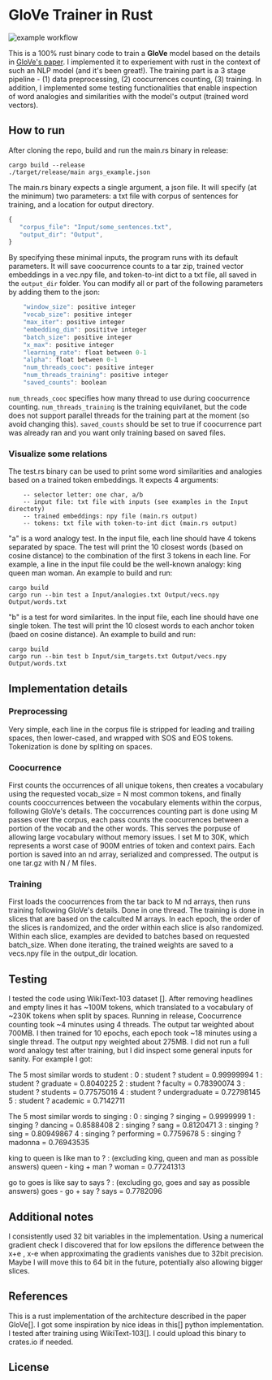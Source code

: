 # GloVe Trainer in Rust

![example workflow](https://github.com/Sabn0/GloVe-Rs/actions/workflows/rust.yml/badge.svg)

This is a 100% rust binary code to train a **GloVe** model based on the details in [GloVe's paper](https://aclanthology.org/D14-1162/). I implemented it to experiement with rust in the context of such an NLP model (and it's been great!). The training part is a 3 stage pipeline - (1) data preprocessing, (2) coocurrences counting, (3) training. In addition, I implemented some testing functionalities that enable inspection of word analogies and similarities with the model's output (trained word vectors).

 ## How to run
 After cloning the repo, build and run the main.rs binary in release:
 ```
 cargo build --release
./target/release/main args_example.json
 ```
 The main.rs binary expects a single argument, a json file. It will specify (at the minimum) two parameters: a txt file with corpus
 of sentences for training, and a location for output directory. 
 ```javascript
 {
 	"corpus_file": "Input/some_sentences.txt",
	"output_dir": "Output",
 }
 ```
By specifying these minimal inputs, the program runs with its default parameters. It will save coocurrence counts to a tar zip,
trained vector embeddings in a vec.npy file, and token-to-int dict to a txt file, all saved in the `output_dir` folder. 
You can modify all or part of the following parameters by adding them to the json:
```javascript
    "window_size": positive integer
    "vocab_size": positive integer
    "max_iter": positive integer
    "embedding_dim": posititve integer
    "batch_size": positive integer
    "x_max": positive integer
    "learning_rate": float between 0-1
    "alpha": float between 0-1
    "num_threads_cooc": positive integer
    "num_threads_training": positive integer
    "saved_counts": boolean
```
`num_threads_cooc` specifies how many thread to use during coocurrence counting. `num_threads_training` is the training 
equivilanet, but the code does not support parallel threads for the training part at the moment (so avoid changing this).
`saved_counts` should be set to true if coocurrence part was already ran and you want only training based on saved files.

### Visualize some relations
The test.rs binary can be used to print some word similarities and analogies based on a trained token embeddings. It expects 4 arguments:
```
    -- selector letter: one char, a/b
    -- input file: txt file with inputs (see examples in the Input directoty)
    -- trained embeddings: npy file (main.rs output)
    -- tokens: txt file with token-to-int dict (main.rs output)
```

"a" is a word analogy test. In the input file, each line should have 4 tokens separated by space. The test will print the 10
closest words (based on cosine distance) to the combination of the first 3 tokens in each line. For example, a line in the input file could be the well-known analogy: king queen man woman. An example to build and run:
 ```
 cargo build
 cargo run --bin test a Input/analogies.txt Output/vecs.npy Output/words.txt
 ```

"b" is a test for word similarites. In the input file, each line should have one single token. The test will print the 10 closest words to each anchor token (baed on cosine distance). An example to build and run:
 ```
 cargo build
 cargo run --bin test b Input/sim_targets.txt Output/vecs.npy Output/words.txt
 ```

## Implementation details
### Preprocessing
Very simple, each line in the corpus file is stripped for leading and trailing spaces, then lower-cased, and wrapped with SOS and
EOS tokens. Tokenization is done by spliting on spaces.
### Coocurrence
First counts the occurrences of all unique tokens, then creates a vocabulary using the requested vocab_size = N most common tokens, and finally counts cooccurrences between the vocabulary elements within the corpus, following GloVe's details. The coccurrences counting part is done using M passes over the corpus, each pass counts the coocurrences between a portion of the vocab and the other words. This serves the porpuse of allowing large vocabulary without memory issues. I set M to 30K, which represents a worst case of 900M entries of token and context pairs. Each portion is saved into an nd array, serialized and compressed. The output is one tar.gz with N / M files.
### Training
First loads the coocurrences from the tar back to M nd arrays, then runs training following GloVe's details. Done in one thread. The training is done in slices that are based on the calculted M arrays. In each epoch, the order of the slices is randomized, and the order within each slice is also randomized. Within each slice, examples are devided to batches based on requested batch_size. When done iterating, the trained weights are saved to a vecs.npy file in the output_dir location.

## Testing
I tested the code using WikiText-103 dataset []. 
After removing headlines and empty lines it has ~100M tokens, which translated to a vocabulary of ~230K tokens when split by spaces. 
Running in release, Coocurrence counting took ~4 minutes using 4 threads. The output tar weighted about 700MB. I then trained for 10 epochs, each epoch took ~18 minutes using a single thread. The output npy weighted about 275MB.
I did not run a full word analogy test after training, but I did inspect some general inputs for sanity. For example I got: 

The 5 most similar words to student :
0 : student ? student = 0.99999994
1 : student ? graduate = 0.8040225
2 : student ? faculty = 0.78390074
3 : student ? students = 0.77575016
4 : student ? undergraduate = 0.72798145
5 : student ? academic = 0.7142711

The 5 most similar words to singing : 
0 : singing ? singing = 0.9999999
1 : singing ? dancing = 0.8588408
2 : singing ? sang = 0.8120471
3 : singing ? sing = 0.80949867
4 : singing ? performing = 0.7759678
5 : singing ? madonna = 0.76943535

king to queen is like man to ? : (excluding king, queen and man as possible answers)
queen - king + man ? woman = 0.77241313

go to goes is like say to says ? : (excluding go, goes and say as possible answers)
goes - go + say ? says = 0.7782096

## Additional notes
I consistently used 32 bit variables in the implementation. Using a numerical gradient check I discovered that for low epsilons
the difference between the x+e , x-e when approximating the gradients vanishes due to 32bit precision. Maybe I will move this to 64
bit in the future, potentially also allowing bigger slices.

## References
This is a rust implementation of the architecture described in the paper GloVe[].
I got some inspiration by nice ideas in this[] python implementation.
I tested after training using WikiText-103[].
I could upload this binary to crates.io if needed.

## License

